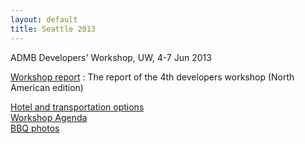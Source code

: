 ```yaml
---
layout: default
title: Seattle 2013
---
```


ADMB Developers' Workshop, UW, 4-7 Jun 2013

[Workshop report][2]
:  The report of the 4th developers workshop (North American edition)

[Hotel and transportation options][3]  
[Workshop Agenda][4]  
[BBQ photos][5]  

[2]: workshop-report
[3]: hotel-and-transportation-options
[4]: June2013workshopagenda.pdf
[5]: bbq-photos.md
